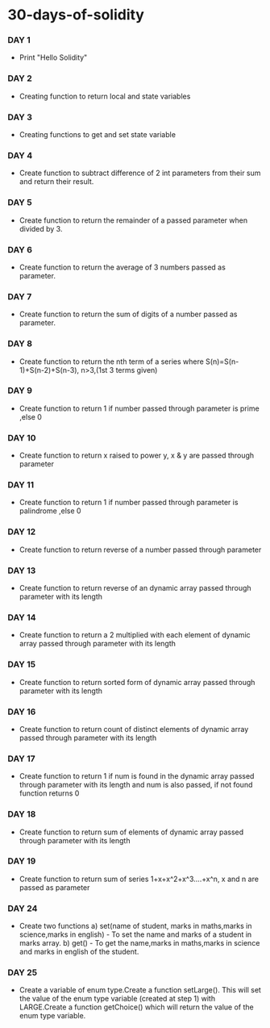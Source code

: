 # 30-days-of-solidity

### DAY 1
- Print "Hello Solidity"

### DAY 2
- Creating function to return local and state variables

### DAY 3
- Creating functions to get and set state variable

### DAY 4
- Create function to subtract difference of 2 int parameters from their sum and return their result.

### DAY 5
- Create function to return the remainder of a passed parameter when divided by 3.

### DAY 6
- Create function to return the average of 3 numbers passed as parameter.

### DAY 7
- Create function to return the sum of digits of a number passed as parameter.

### DAY 8
- Create function to return the nth term of a series where S(n)=S(n-1)+S(n-2)+S(n-3), n>3,(1st 3 terms given)

### DAY 9
- Create function to return 1 if number passed through parameter is prime ,else 0

### DAY 10
- Create function to return x raised to power y, x & y are passed through parameter

### DAY 11
- Create function to return 1 if number passed through parameter is palindrome ,else 0

### DAY 12
- Create function to return reverse of a number passed through parameter

### DAY 13
- Create function to return reverse of an dynamic array passed through parameter with its length

### DAY 14
- Create function to return a 2 multiplied with each element of dynamic array passed through parameter with its length

### DAY 15
- Create function to return sorted form of dynamic array passed through parameter with its length

### DAY 16
- Create function to return count of distinct elements of dynamic array passed through parameter with its length

### DAY 17
- Create function to return 1 if num is found in the dynamic array passed through parameter with its length and num is also passed, if not found function returns 0

### DAY 18
- Create function to return sum of elements of dynamic array passed through parameter with its length

### DAY 19
- Create function to return sum of series 1+x+x^2+x^3....+x^n, x and n are passed as parameter
  
### DAY 24
- Create two functions a) set(name of student, marks in maths,marks in science,marks in english) - To set the name and marks of a student in marks array. b) get() - To get the name,marks in maths,marks in science and marks in english of the student.

### DAY 25
- Create a variable of enum type.Create a function setLarge(). This will set the value of the enum type variable (created at step 1) with LARGE.Create a function getChoice() which will return the value of the enum type variable.
